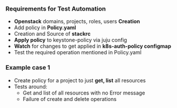 ### Requirements for Test Automation

* **Openstack** domains, projects, roles, users **Creation**
* Add policy in **Policy.yaml**
* Creation and Source of **stackrc**
* **Apply policy** to keystone-policy via juju config
* **Watch** for changes to get applied in **k8s-auth-policy configmap**
* Test the required operation mentioned in Policy.yaml

### Example case 1
* Create policy for a project to just **get, list** all resources
* Tests around:
  * Get and list of all resources with no Error message
  * Failure of create and delete operations